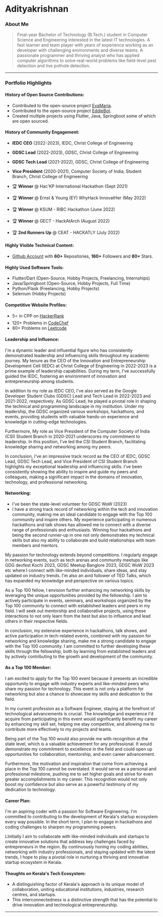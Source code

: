 # Adityakrishnan

### About Me

> Final-year Bachelor of Technology (B.Tech.) student in Computer Science and Engineering interested in the latest IT technologies. A fast learner and team player with years of experience working as an developer with challenging environments and diverse teams. A passionate programmer and thriving analyst who has applied computer algorithms to solve real-world problems like field-level pest detection and live pothole detection.


---

### Portfolio Highlights

#### History of Open Source Contributions:

- Contributed to the open-source project [EvaMaria](https://github.com/adi-code22/EvaMaria).
- Contributed to the open-source project [EddieBot](https://github.com/adi-code22/EddieBot).
- Created multiple projects using Flutter, Java, Springboot some of which are open sourced.

#### History of Community Engagement:

- **IEDC CEO** (2022-2023), IEDC, Christ College of Engineering
- **GDSC Lead** (2022-2023), GDSC, Christ College of Engineering
- **GDSC Tech Lead** (2021-2022), GDSC, Christ College of Engineering
- **Vice President** (2020-2021), Computer Society of India, Student Branch, Christ College of Engineering

- 🏆 **Winner** @ Hac'KP International Hackathon (Sept 2021)
- 🏆 **Winner** @ Ernst & Young (EY) WhyHack InnovatHer (May 2022)
- 🏆 **Winner** @ KSUM - RIBC Hackathon (June 2022)
- 🏆 **Winner** @ GECT - HackAtArch (August 2022)
- 🏆 **2nd Runners Up** @ CEAT - HACKATLY (July 2022)

#### Highly Visible Technical Content:

- [Github Account](https://github.com/adi-code22) with **60+** Repositories, **160+** Followers and **80+** Stars.

#### Highly Used Software Tools:

- Flutter/Dart (Open-Source, Hobby Projects, Freelancing, Internships)
- Java/Springboot (Open-Source, Hobby Projects, Full Time)
- Python/Flask (Freelancing, Hobby Projects)
- Selenium (Hobby Projects)

#### Competitive Website Profiles:

- 5⭐ in CPP on [HackerRank](https://www.hackerrank.com/profile/adityakrishnanp1)
- 120+ Problems in [CodeChef](https://www.codechef.com/users/adityakrishnan)
- 80+ Problems on [Leetcode](https://leetcode.com/adi-code22/)

#### Leadership and Influence:

I'm a dynamic leader and influential figure who has consistently demonstrated leadership and influencing skills throughout my academic journey. My tenure as the CEO of the Innovation and Entrepreneurship Development Cell (IEDC) at Christ College of Engineering in 2022-2023 is a prime example of leadership capabilities. During my term, I've successfully guided the IEDC, fostering an environment of innovation and entrepreneurship among students.

In addition to my role as IEDC CEO, I've also served as the Google Developer Student Clubs (GDSC) Lead and Tech Lead in 2022-2023 and 2021-2022, respectively. As GDSC Lead, he played a pivotal role in shaping the technical and programming landscape in my institution. Under my leadership, the GDSC organized various workshops, hackathons, and events, providing students with valuable hands-on experience and knowledge in cutting-edge technologies.

Furthermore, My role as Vice President of the Computer Society of India (CSI) Student Branch in 2020-2021 underscores my commitment to leadership. In this position, I've led the CSI Student Branch, facilitating knowledge sharing and networking among my peers.

In conclusion, I've an impressive track record as the CEO of IEDC, GDSC Lead, GDSC Tech Lead, and Vice President of CSI Student Branch highlights my exceptional leadership and influencing skills. I've been consistently showing the ability to inspire and guide my peers and colleagues, making a significant impact in the domains of innovation, technology, and professional networking.

#### Networking:

- I've been the state-level volunteer for GDSC WoW (2023)
- I have a strong track record of networking within the tech and innovation community, making me an ideal candidate to engage with the Top 100 community and inspire others. My experience participating in numerous hackathons and talk shows has allowed me to connect with a diverse range of professionals and enthusiasts. Winning four hackathons and being the second runner-up in one not only demonstrates my technical skills but also my ability to collaborate and build relationships with team members and mentors.

My passion for technology extends beyond competitions. I regularly engage in networking events, such as tech arenas and community meetups like GDG devfest Kochi 2023, GDSC Meetup Banglore 2023, GDSC WoW 2023 etc where I connect with like-minded individuals, share ideas, and stay updated on industry trends. I'm also an avid follower of TED Talks, which has expanded my knowledge and perspective on various topics.

As a Top 100 fellow, I envision further enhancing my networking skills by leveraging the unique opportunities provided by the fellowship. I aim to actively participate in events, seminars, and workshops organized by the Top 100 community to connect with established leaders and peers in my field. I will seek out mentorship and collaborative projects, using these interactions to not only learn from the best but also to influence and lead others in their respective fields.

In conclusion, my extensive experience in hackathons, talk shows, and active participation in tech-related events, combined with my passion for networking and knowledge sharing, make me a strong candidate to engage with the Top 100 community. I am committed to further developing these skills through the fellowship, both by learning from established leaders and by actively contributing to the growth and development of the community.

#### As a Top 100 Member:

I am excited to apply for the Top 100 event because it presents an incredible opportunity to engage with industry experts and like-minded peers who share my passion for technology. This event is not only a platform for networking but also a chance to showcase my skills and dedication to the field.

In my current profession as a Software Engineer, staying at the forefront of technological advancements is crucial. The knowledge and experience I'd acquire from participating in this event would significantly benefit my career by enhancing my skill set, helping me stay competitive, and allowing me to contribute more effectively to my projects and teams.

Being part of the Top 100 would also provide me with recognition at the state level, which is a valuable achievement for any professional. It would demonstrate my commitment to excellence in the field and could open up opportunities for collaboration, mentorship, and even career advancement.

Furthermore, the motivation and inspiration that come from achieving a place in the Top 100 cannot be overstated. It would serve as a personal and professional milestone, pushing me to set higher goals and strive for even greater accomplishments in my career. This recognition would not only boost my confidence but also serve as a powerful testimony of my dedication to technology.

#### Career Plan:

I'm an aspiring coder with a passion for Software Engineering. I'm committed to contributing to the development of Kerala's startup ecosystem every way possible. In the short term, I plan to engage in hackathons and coding challenges to sharpen my programming powers.

LInitially I aim to collaborate with like-minded individuals and startups to create innovative solutions that address key challenges faced by entrepreneurs in the region. By continuously honing my coding abilities, networking with industry professionals, and staying updated with the latest trends, I hope to play a pivotal role in nurturing a thriving and innovative startup ecosystem in Kerala.

#### Thoughts on Kerala's Tech Ecosystem:

- A distinguishing factor of Kerala's approach is its unique model of collaboration, uniting educational institutions, industries, research centres, and startups.
- This interconnectedness is a distinctive strength that has the potential to drive innovation and technological entrepreneurship.

---